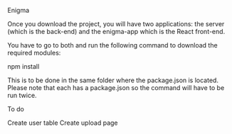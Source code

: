 Enigma 

Once you download the project, you will have two applications: the server (which is the back-end) and the enigma-app which is the React front-end.

You have to go to both and run the following command to download the required modules:

npm install

This is to be done in the same folder where the package.json is located. Please note that each has a package.json so the command will have to be run twice.

To do

Create user table
Create upload page
